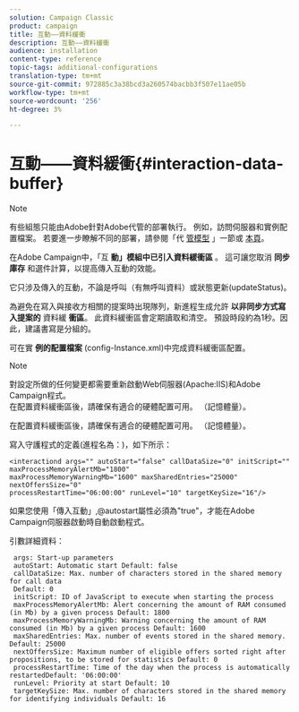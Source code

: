 ```yaml
---
solution: Campaign Classic
product: campaign
title: 互動——資料緩衝
description: 互動——資料緩衝
audience: installation
content-type: reference
topic-tags: additional-configurations
translation-type: tm+mt
source-git-commit: 972885c3a38bcd3a260574bacbb3f507e11ae05b
workflow-type: tm+mt
source-wordcount: '256'
ht-degree: 3%

---
```



# 互動——資料緩衝{#interaction-data-buffer}

>[!NOTE]
>
>有些組態只能由Adobe針對Adobe代管的部署執行。 例如，訪問伺服器和實例配置檔案。 若要進一步瞭解不同的部署，請參閱「代 [管模型](../../installation/using/hosting-models.md) 」一節或 [本頁](../../installation/using/capability-matrix.md)。

在Adobe Campaign中，「互 **動」模組中已引入資料緩衝區** 。 這可讓您取消 **同步庫存** 和選件計算，以提高傳入互動的效能。

它只涉及傳入的互動，不論是呼叫（有無呼叫資料）或狀態更新(updateStatus)。

為避免在寫入與接收方相關的提案時出現隊列，新進程生成允許 **以非同步方式寫入提案的** 資料緩 **衝區**。 此資料緩衝區會定期讀取和清空。 預設時段約為1秒。因此，建議書寫是分組的。

可在實 **例的配置檔案** (config-Instance.xml)中完成資料緩衝區配置。

>[!NOTE]
>
>對設定所做的任何變更都需要重新啟動Web伺服器(Apache:IIS)和Adobe Campaign程式。\
>在配置資料緩衝區後，請確保有適合的硬體配置可用。 （記憶體量）。

在配置資料緩衝區後，請確保有適合的硬體配置可用。 （記憶體量）。

寫入守護程式的定義(進程名為：)，如下所示：

```
<interactiond args="" autoStart="false" callDataSize="0" initScript="" maxProcessMemoryAlertMb="1800"
maxProcessMemoryWarningMb="1600" maxSharedEntries="25000" nextOffersSize="0"
processRestartTime="06:00:00" runLevel="10" targetKeySize="16"/>
```

如果您使用「傳入互動」,@autostart屬性必須為&quot;true&quot;，才能在Adobe Campaign伺服器啟動時自動啟動程式。

引數詳細資料：

```
 args: Start-up parameters 
 autoStart: Automatic start Default: false 
 callDataSize: Max. number of characters stored in the shared memory for call data
 Default: 0 
 initScript: ID of JavaScript to execute when starting the process 
 maxProcessMemoryAlertMb: Alert concerning the amount of RAM consumed (in Mb) by a given process Default: 1800 
 maxProcessMemoryWarningMb: Warning concerning the amount of RAM consumed (in Mb) by a given process Default: 1600 
 maxSharedEntries: Max. number of events stored in the shared memory. Default: 25000 
 nextOffersSize: Maximum number of eligible offers sorted right after propositions, to be stored for statistics Default: 0 
 processRestartTime: Time of the day when the process is automatically restartedDefault: '06:00:00' 
 runLevel: Priority at start Default: 10 
 targetKeySize: Max. number of characters stored in the shared memory for identifying individuals Default: 16 
```

